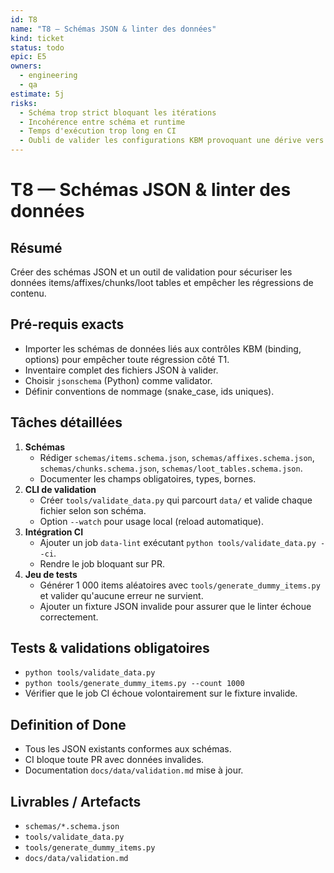 ```yaml
---
id: T8
name: "T8 — Schémas JSON & linter des données"
kind: ticket
status: todo
epic: E5
owners:
  - engineering
  - qa
estimate: 5j
risks:
  - Schéma trop strict bloquant les itérations
  - Incohérence entre schéma et runtime
  - Temps d'exécution trop long en CI
  - Oubli de valider les configurations KBM provoquant une dérive vers la manette par défaut
---
```


# T8 — Schémas JSON & linter des données

## Résumé
Créer des schémas JSON et un outil de validation pour sécuriser les données items/affixes/chunks/loot tables et empêcher les régressions de contenu.

## Pré-requis exacts
- Importer les schémas de données liés aux contrôles KBM (binding, options) pour empêcher toute régression côté T1.
- Inventaire complet des fichiers JSON à valider.
- Choisir `jsonschema` (Python) comme validator.
- Définir conventions de nommage (snake_case, ids uniques).

## Tâches détaillées
1. **Schémas**
   - Rédiger `schemas/items.schema.json`, `schemas/affixes.schema.json`, `schemas/chunks.schema.json`, `schemas/loot_tables.schema.json`.
   - Documenter les champs obligatoires, types, bornes.
2. **CLI de validation**
   - Créer `tools/validate_data.py` qui parcourt `data/` et valide chaque fichier selon son schéma.
   - Option `--watch` pour usage local (reload automatique).
3. **Intégration CI**
   - Ajouter un job `data-lint` exécutant `python tools/validate_data.py --ci`.
   - Rendre le job bloquant sur PR.
4. **Jeu de tests**
   - Générer 1 000 items aléatoires avec `tools/generate_dummy_items.py` et valider qu'aucune erreur ne survient.
   - Ajouter un fixture JSON invalide pour assurer que le linter échoue correctement.

## Tests & validations obligatoires
- `python tools/validate_data.py`
- `python tools/generate_dummy_items.py --count 1000`
- Vérifier que le job CI échoue volontairement sur le fixture invalide.

## Definition of Done
- Tous les JSON existants conformes aux schémas.
- CI bloque toute PR avec données invalides.
- Documentation `docs/data/validation.md` mise à jour.

## Livrables / Artefacts
- `schemas/*.schema.json`
- `tools/validate_data.py`
- `tools/generate_dummy_items.py`
- `docs/data/validation.md`
